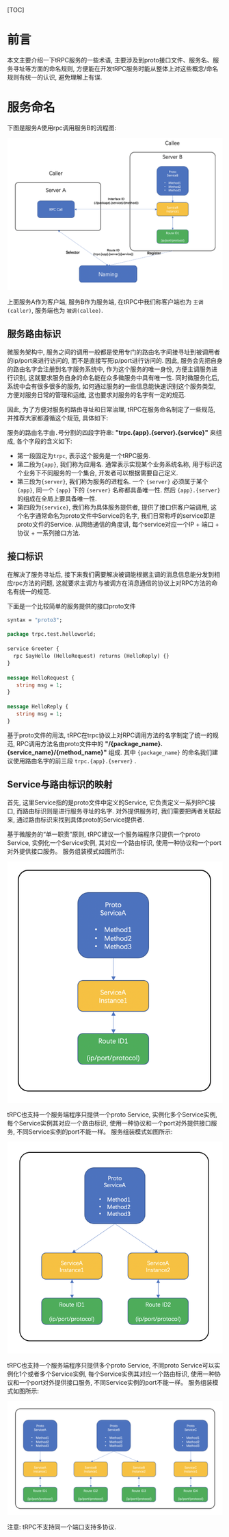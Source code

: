 [TOC]

# 前言

本文主要介绍一下tRPC服务的一些术语, 主要涉及到proto接口文件、服务名、服务寻址等方面的命名规则, 方便能在开发tRPC服务时能从整体上对这些概念/命名规则有统一的认识, 避免理解上有误.

# 服务命名

下图是服务A使用rpc调用服务B的流程图:

![rpc_workflow](./images/rpc_workflow.png)

上面服务A作为客户端, 服务B作为服务端, 在tRPC中我们称客户端也为 `主调(caller)`, 服务端也为 `被调(callee)`.

## 服务路由标识

微服务架构中, 服务之间的调用一般都是使用专门的路由名字间接寻址到被调用者的ip/port来进行访问的, 而不是直接写死ip/port进行访问的. 因此, 服务会先把自身的路由名字会注册到名字服务系统中, 作为这个服务的唯一身份, 方便主调服务进行识别, 这就要求服务自身的命名能在众多微服务中具有唯一性. 同时微服务化后, 系统中会有很多很多的服务, 如何通过服务的一些信息能快速识别这个服务类型, 方便对服务日常的管理和运维, 这也要求对服务的名字有一定的规范.

因此, 为了方便对服务的路由寻址和日常治理, tRPC在服务命名制定了一些规范, 并推荐大家都遵循这个规范, 具体如下:

服务的路由名字由`.`号分割的四段字符串: **"trpc.{app}.{server}.{service}"** 来组成, 各个字段的含义如下:
- 第一段固定为`trpc`, 表示这个服务是一个tRPC服务.
- 第二段为`{app}`, 我们称为应用名. 通常表示实现某个业务系统名称, 用于标识这个业务下不同服务的一个集合, 开发者可以根据需要自己定义.
- 第三段为`{server}`, 我们称为服务的进程名. 一个 `{server}` 必须属于某个 `{app}`, 同一个 `{app}` 下的 `{server}` 名称都具备唯一性. 然后 `{app}.{server}`的组成在全局上要具备唯一性.
- 第四段为`{service}`, 我们称为具体服务提供者, 提供了接口供客户端调用, 这个名字通常命名为proto文件中Service的名字, 我们日常称呼的service即是proto文件的Service. 从网络通信的角度讲, 每个service对应一个IP + 端口 + 协议 + 一系列接口方法.

## 接口标识

在解决了服务寻址后, 接下来我们需要解决被调能根据主调的消息信息能分发到相应rpc方法的问题, 这就要求主调方与被调方在消息通信的协议上对RPC方法的命名有统一的规范.

下面是一个比较简单的服务提供的接口proto文件

```protobuf
syntax = "proto3";

package trpc.test.helloworld;

service Greeter {
  rpc SayHello (HelloRequest) returns (HelloReply) {}
}

message HelloRequest {
   string msg = 1;
}

message HelloReply {
   string msg = 1;
}

```

基于proto文件的用法, tRPC在trpc协议上对RPC调用方法的名字制定了统一的规范, RPC调用方法名由proto文件中的 **"/{package_name}.{service_name}/{method_name}"** 组成. 其中 `{package_name}` 的命名我们建议使用路由名字的前三段 `trpc.{app}.{server}` .

## Service与路由标识的映射

首先, 这里Service指的是proto文件中定义的Service, 它负责定义一系列RPC接口, 而路由标识则是进行服务寻址的名字. 对外提供服务时, 我们需要把两者关联起来, 通过路由标识来找到具体proto的Service提供者.

基于微服务的“单一职责”原则, tRPC建议一个服务端程序只提供一个proto Service, 实例化一个Service实例, 其对应一个路由标识, 使用一种协议和一个port对外提供接口服务。 服务组装模式如图所示:

![single_proto_single_service_instance](./images/single_proto_single_service_instance.png)

tRPC也支持一个服务端程序只提供一个proto Service, 实例化多个Service实例, 每个Service实例其对应一个路由标识, 使用一种协议和一个port对外提供接口服务, 不同Service实例的port不能一样。 服务组装模式如图所示:

![single_proto_multi_service_instance](./images/single_proto_multi_service_instance.png)

tRPC也支持一个服务端程序只提供多个proto Service, 不同proto Service可以实例化1个或者多个Service实例, 每个Service实例其对应一个路由标识, 使用一种协议和一个port对外提供接口服务, 不同Service实例的port不能一样。 服务组装模式如图所示:

![multi_proto_multi_service_instance](./images/multi_proto_multi_service_instance.png)

注意: tRPC不支持同一个端口支持多协议.
